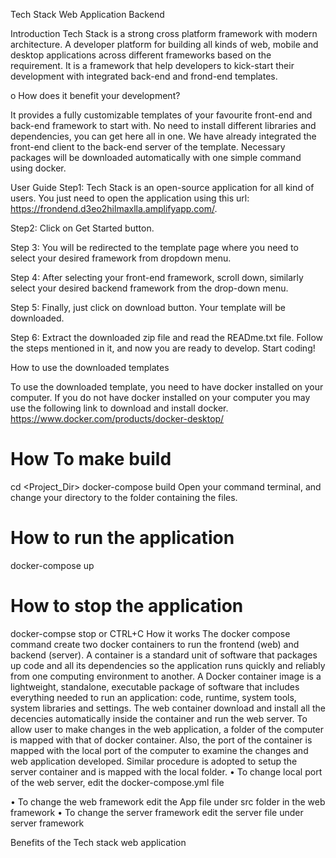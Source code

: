 Tech Stack Web Application Backend

Introduction
Tech Stack is a strong cross platform framework with modern architecture. A developer platform for building all kinds of web, mobile and desktop applications across different frameworks based on the requirement. It is a framework that help developers to kick-start their development with integrated back-end and frond-end templates.

o	How does it benefit your development?

It provides a fully customizable templates of your favourite front-end and back-end framework to start with. No need to install different libraries and dependencies, you can get here all in one.
We have already integrated the front-end client to the back-end server of the template. Necessary packages will be downloaded automatically with one simple command using docker.

User Guide 
Step1: Tech Stack is an open-source application for all kind of users. You just need to open the application using this url: https://frondend.d3eo2hilmaxlla.amplifyapp.com/.

Step2: Click on Get Started button.
 
Step 3:  You will be redirected to the template page where you need to select your desired framework from dropdown menu.

 
	
Step 4: After selecting your front-end framework, scroll down, similarly select your desired backend framework from the drop-down menu.
 
  

Step 5: Finally, just click on download button. Your template will be downloaded.
 

Step 6: Extract the downloaded zip file and read the READme.txt file. Follow the steps mentioned in it, and now you are ready to develop. Start coding!

How to use the downloaded templates

To use the downloaded template, you need to have docker installed on your computer.
If you do not have docker installed on your computer you may use the following link to download and install docker.
https://www.docker.com/products/docker-desktop/
# How To make build
cd <Project_Dir>
docker-compose build
Open your command terminal, and change your directory to the folder containing the files.
# How to run the application
docker-compose up
# How to stop the application
docker-compse stop or CTRL+C
How it works
The docker compose command create two docker containers to run the frontend (web) and backend (server). A container is a standard unit of software that packages up code and all its dependencies so the application runs quickly and reliably from one computing environment to another. A Docker container image is a lightweight, standalone, executable package of software that includes everything needed to run an application: code, runtime, system tools, system libraries and settings.
The web container download and install all the decencies automatically inside the container and run the web server. To allow user to make changes in the web application, a folder of the computer is mapped with that of docker container. Also, the port of the container is mapped with the local port of the computer to examine the changes and web application developed. Similar procedure is adopted to setup the server container and is mapped with the local folder.
•	To change local port of the web server, edit the docker-compose.yml file 














•	To change the web framework edit the App file under src folder in the web framework
•	To change the server framework edit the server file under server framework

Benefits of the Tech stack web application
